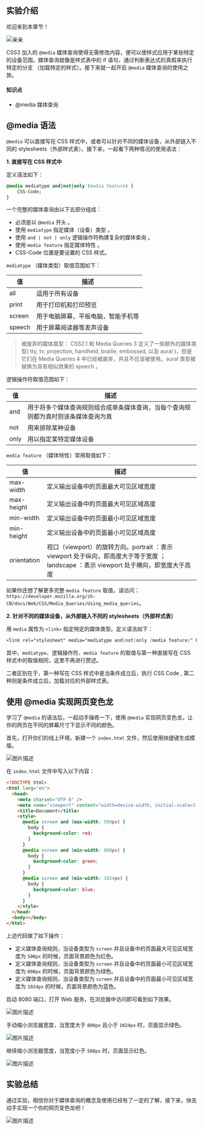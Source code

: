 ## 实验介绍

欢迎来到本章节！

![亲亲](https://static.shiyanlou.com/lanqiao/frontend/dist/img/kiss.3eb189b.png)

CSS3 加入的 `@media` 媒体查询使得无需修改内容，便可以使样式应用于某些特定的设备范围。媒体查询就像是样式表中的 if 语句，通过判断表达式的真假来执行特定的分支 （加载特定的样式）。接下来就一起开启 `@media` 媒体查询的使用之旅。

#### 知识点

- @media 媒体查询

## @media 语法

`@media` 可以直接写在 CSS 样式中，或者可以针对不同的媒体设备，从外部链入不同的 stylesheets（外部样式表）。接下来，一起看下两种情况的使用语法：

**1. 直接写在 CSS 样式中**

定义语法如下：

```css
@media mediatype and|not|only (media feature) {
    CSS-Code;
}
```

一个完整的媒体查询由以下五部分组成：

- 必须是以 `@media` 开头 。
- 使用 `mediatype` 指定媒体（设备）类型 。
- 使用 `and | not | only` 逻辑操作符构建复杂的媒体查询 。
- 使用 `media feature` 指定媒体特性 。
- CSS-Code 位置是要设置的 CSS 样式。

`mediatype` （媒体类型）取值范围如下：

| 值     | 描述                               |
| ------ | ---------------------------------- |
| all    | 适用于所有设备                     |
| print  | 用于打印机和打印预览               |
| screen | 用于电脑屏幕，平板电脑，智能手机等 |
| speech | 用于屏幕阅读器等发声设备           |

> 被废弃的媒体类型： CSS2.1 和 Media Queries 3 定义了一些额外的媒体类型( tty, tv, projection, handheld, braille, embossed, 以及 aural )，但是它们在 Media Queries 4 中已经被废弃，并且不应该被使用。aural 类型被替换为具有相似效果的 speech 。

逻辑操作符取值范围如下：

| 值   | 描述                                                         |
| ---- | ------------------------------------------------------------ |
| and  | 用于将多个媒体查询规则组合成单条媒体查询，当每个查询规则都为真时则该条媒体查询为真 |
| not  | 用来排除某种设备                                             |
| only | 用以指定某特定媒体设备                                       |

`media feature` （媒体特性）常用取值如下：

| 值          | 描述                                                         |
| ----------- | ------------------------------------------------------------ |
| max-width   | 定义输出设备中的页面最大可见区域宽度                         |
| max-height  | 定义输出设备中的页面最大可见区域高度                         |
| min-width   | 定义输出设备中的页面最小可见区域宽度                         |
| min-height  | 定义输出设备中的页面最小可见区域高度                         |
| orientation | 视口（viewport）的旋转方向。portrait ：表示 viewport 处于纵向，即高度大于等于宽度 ； landscape ：表示 viewport 处于横向，即宽度大于高度 |

如果你还想了解更多完整 `media feature` 取值，请访问：`https://developer.mozilla.org/zh-CN/docs/Web/CSS/Media_Queries/Using_media_queries`。

**2. 针对不同的媒体设备，从外部链入不同的 stylesheets（外部样式表）**

用 `media` 属性为 `<link>` 指定特定的媒体类型。定义语法如下：

```css
<link rel="stylesheet" media="mediatype and|not|only (media feature)" href="mystyle.css">
```

其中，`mediatype`、逻辑操作符、`media feature` 的取值与第一种直接写在 CSS 样式中的取值相同，这里不再进行赘述。

二者区别在于，第一种写在 CSS 样式中是当条件成立后，执行 CSS Code , 第二种则是条件成立后，加载对应的外部样式表。

## 使用 @media 实现网页变色龙

学习了 `@media` 的语法后，一起动手操练一下，使用 `@media` 实现网页变色龙，让你的网页在不同的屏幕尺寸下显示不同的颜色。

首先，打开你们的线上环境，新建一个 `index.html` 文件，然后使用快捷键生成模版。

![图片描述](https://doc.shiyanlou.com/courses/3944/1693782/cb7830dde8c9408e4cab82d94092c54d-0)

在 `index.html` 文件中写入以下内容：

```html
<!DOCTYPE html>
<html lang="en">
  <head>
    <meta charset="UTF-8" />
    <meta name="viewport" content="width=device-width, initial-scale=1.0" />
    <title>Document</title>
    <style>
      @media screen and (max-width: 500px) {
        body {
          background-color: red;
        }
      }
      @media screen and (min-width: 800px) {
        body {
          background-color: green;
        }
      }
      @media screen and (min-width: 1024px) {
        body {
          background-color: blue;
        }
      }
    </style>
  </head>
  <body></body>
</html>
```

上述代码做了如下操作：

- 定义媒体查询规则，当设备类型为 `screen` 并且设备中的页面最大可见区域宽度为 `500px` 的时候，页面背景颜色为红色。
- 定义媒体查询规则，当设备类型为 `screen` 并且设备中的页面最小可见区域宽度为 `800px` 的时候，页面背景颜色为绿色。
- 定义媒体查询规则，当设备类型为 `screen` 并且设备中的页面最小可见区域宽度为 `1024px` 的时候，页面背景颜色为蓝色。

启动 8080 端口，打开 Web 服务，在浏览器中访问即可看到如下效果。

![图片描述](https://doc.shiyanlou.com/courses/uid1693782-20210517-1621233283443)

手动缩小浏览器宽度，当宽度大于 `800px` 且小于 `1024px` 时，页面显示绿色。

![图片描述](https://doc.shiyanlou.com/courses/uid1693782-20210517-1621233386324)

继续缩小浏览器宽度，当宽度小于 `500px` 时，页面显示红色。

![图片描述](https://doc.shiyanlou.com/courses/uid1693782-20210517-1621233428456)

## 实验总结

通过实验，相信你对于媒体查询的概念及使用已经有了一定的了解，接下来，快去动手实现一个你的网页变色龙吧！

![图片描述](https://doc.shiyanlou.com/courses/uid1347963-20210712-1626055838015)